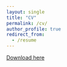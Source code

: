 ```yaml
---
layout: single
title: "CV"
permalink: /cv/
author_profile: true
redirect_from:
  - /resume
---
```


[Download here](../files/cv_jh.pdf)

